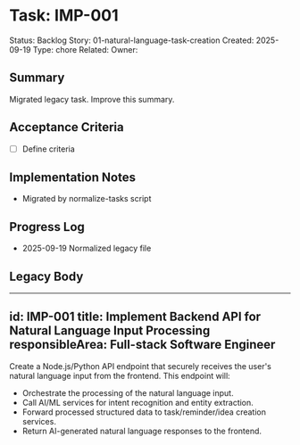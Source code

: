 # Task: IMP-001
Status: Backlog
Story: 01-natural-language-task-creation
Created: 2025-09-19
Type: chore
Related:
Owner:

## Summary
Migrated legacy task. Improve this summary.

## Acceptance Criteria
- [ ] Define criteria

## Implementation Notes
- Migrated by normalize-tasks script

## Progress Log
- 2025-09-19 Normalized legacy file

## Legacy Body

---
id: IMP-001
title: Implement Backend API for Natural Language Input Processing
responsibleArea: Full-stack Software Engineer
---
Create a Node.js/Python API endpoint that securely receives the user's natural language input from the frontend. This endpoint will:
*   Orchestrate the processing of the natural language input.
*   Call AI/ML services for intent recognition and entity extraction.
*   Forward processed structured data to task/reminder/idea creation services.
*   Return AI-generated natural language responses to the frontend.
